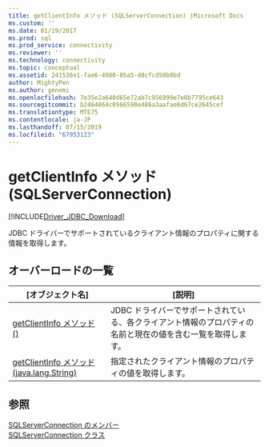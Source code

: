 ```yaml
---
title: getClientInfo メソッド (SQLServerConnection) |Microsoft Docs
ms.custom: ''
ms.date: 01/19/2017
ms.prod: sql
ms.prod_service: connectivity
ms.reviewer: ''
ms.technology: connectivity
ms.topic: conceptual
ms.assetid: 241536e1-fae6-4980-85a5-d8cfcd50b8bd
author: MightyPen
ms.author: genemi
ms.openlocfilehash: 7e35e2a640d65e72ab7c956999e7e0b7795ce643
ms.sourcegitcommit: b2464064c0566590e486a3aafae6d67ce2645cef
ms.translationtype: MTE75
ms.contentlocale: ja-JP
ms.lasthandoff: 07/15/2019
ms.locfileid: "67953123"
---
```

# <a name="getclientinfo-method-sqlserverconnection"></a>getClientInfo メソッド (SQLServerConnection)
[!INCLUDE[Driver_JDBC_Download](../../../includes/driver_jdbc_download.md)]

  JDBC ドライバーでサポートされているクライアント情報のプロパティに関する情報を取得します。  
  
## <a name="overload-list"></a>オーバーロードの一覧  
  
|[オブジェクト名]|[説明]|  
|----------|-----------------|  
|[getClientInfo メソッド &#40;&#41;](../../../connect/jdbc/reference/getclientinfo-method.md)|JDBC ドライバーでサポートされている、各クライアント情報のプロパティの名前と現在の値を含む一覧を取得します。|  
|[getClientInfo メソッド &#40;java.lang.String&#41;](../../../connect/jdbc/reference/getclientinfo-method-java-lang-string.md)|指定されたクライアント情報のプロパティの値を取得します。|  
  
## <a name="see-also"></a>参照  
 [SQLServerConnection のメンバー](../../../connect/jdbc/reference/sqlserverconnection-members.md)   
 [SQLServerConnection クラス](../../../connect/jdbc/reference/sqlserverconnection-class.md)  
  
  
